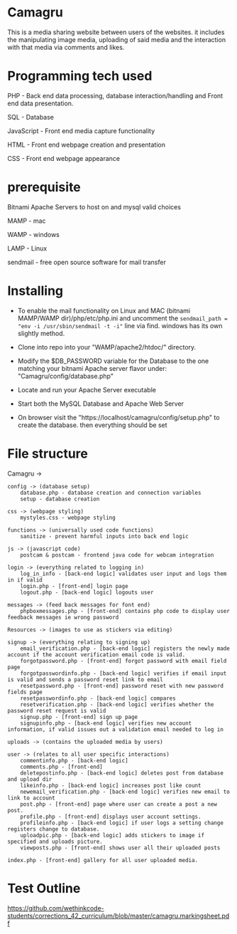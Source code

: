 # Camagru

This is a media sharing website between users of the websites. it includes the manipulating image media, uploading of said media and the interaction with that media via comments and likes.

# Programming tech used

PHP - Back end data processing, database interaction/handling and Front end data presentation.

SQL - Database

JavaScript - Front end media capture functionality

HTML - Front end webpage creation and presentation

CSS - Front end webpage appearance

# prerequisite

Bitnami Apache Servers to host on and mysql
valid choices

MAMP - mac

WAMP - windows

LAMP - Linux

sendmail - free open source software for mail transfer

# Installing

* To enable the mail functionality on Linux and MAC 
 (bitnami MAMP/WAMP dir)/php/etc/php.ini and uncomment the `sendmail_path = "env -i /usr/sbin/sendmail -t -i"` line via find. windows has its own slightly method.

* Clone into repo into your "WAMP/apache2/htdoc/" directory.

* Modify the $DB_PASSWORD variable for the Database to the one matching your bitnami Apache server flavor under: "Camagru/config/database.php"

* Locate and run your Apache Server executable

* Start both the MySQL Database and Apache Web Server

* On browser visit the "https://localhost/camagru/config/setup.php" to create the database. then everything should be set

# File structure

Camagru ->

    config -> (database setup)
        database.php - database creation and connection variables
        setup - database creation

    css -> (webpage styling)
        mystyles.css - webpage styling

    functions -> (universally used code functions)
        sanitize - prevent harmful inputs into back end logic

    js -> (javascript code)
        postcam & postcam - frontend java code for webcam integration

    login -> (everything related to logging in)
        log_in_info - [back-end logic] validates user input and logs them in if valid
        login.php - [front-end] login page
        logout.php - [back-end logic] logouts user

    messages -> (feed back messages for font end)
        phpboxmessages.php - [front-end] contains php code to display user feedback messages ie wrong password

    Resources -> (images to use as stickers via editing)

    signup -> (everything relating to signing up)
        email_verification.php - [back-end logic] registers the newly made account if the account verification email code is valid.
        forgotpassword.php - [front-end] forgot password with email field page
        forgotpasswordinfo.php - [back-end logic] verifies if email input is valid and sends a password reset link to email
        resetpassword.php - [front-end] password reset with new password fields page
        resetpasswordinfo.php - [back-end logic] compares 
        resetverification.php - [back-end logic] verifies whether the password reset request is valid
        signup.php - [front-end] sign up page
        signupinfo.php - [back-end logic] verifies new account information, if valid issues out a validation email needed to log in

    uploads -> (contains the uploaded media by users)

    user -> (relates to all user specific interactions)
        commentinfo.php - [back-end logic]
        comments.php - [front-end] 
        deletepostinfo.php - [back-end logic] deletes post from database and upload dir
        likeinfo.php - [back-end logic] increases post like count
        newemail_verification.php - [back-end logic] verifies new email to link to account
        post.php - [front-end] page where user can create a post a new post.
        profile.php - [front-end] displays user account settings.
        profileinfo.php - [back-end logic] if user logs a setting change registers change to database.
        uploadpic.php - [back-end logic] adds stickers to image if specified and uploads picture.
        viewposts.php - [front-end] shows user all their uploaded posts

    index.php - [front-end] gallery for all user uploaded media.

# Test Outline

https://github.com/wethinkcode-students/corrections_42_curriculum/blob/master/camagru.markingsheet.pdf